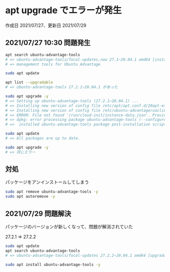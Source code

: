 # apt upgrade でエラーが発生

作成日 2021/07/27、更新日 2021/07/29

## 2021/07/27 10:30 問題発生

```bash
apt search ubuntu-advantage-tools
# => ubuntu-advantage-tools/focal-updates,now 27.1~20.04.1 amd64 [installed,automatic]
# => management tools for Ubuntu Advantage

sudo apt update

apt list --upgradable
# => ubuntu-advantage-tools 27.2.1~20.04.1 があった

sudo apt upgrade -y
# => Setting up ubuntu-advantage-tools (27.2.1~20.04.1) ...
# => Installing new version of config file /etc/apt/apt.conf.d/20apt-esm-hook.conf ...
# => Installing new version of config file /etc/ubuntu-advantage/uaclient.conf ...
# => ERROR: File not found '/run/cloud-init/instance-data.json'. Provide a path to instance data json file using --instance-data
# => dpkg: error processing package ubuntu-advantage-tools (--configure):
# =>  installed ubuntu-advantage-tools package post-installation script subprocess returned error exit status 1

sudo apt update
# => All packages are up to date.

sudo apt upgrade -y
# => 同じエラー
```

## 対処

パッケージをアンインストールしてしまう

```bash
sudo apt remove ubuntu-advantage-tools -y
sudo apt autoremove -y
```

## 2021/07/29 問題解決

パッケージのバージョンが新しくなって、問題が解消されていた

27.2.1 => 27.2.2

```bash
sudo apt update
apt search ubuntu-advantage-tools
# => ubuntu-advantage-tools/focal-updates 27.2.2~20.04.1 amd64 [upgradable from: 27.2.1~20.04.1]

sudo apt install ubuntu-advantage-tools -y
```
